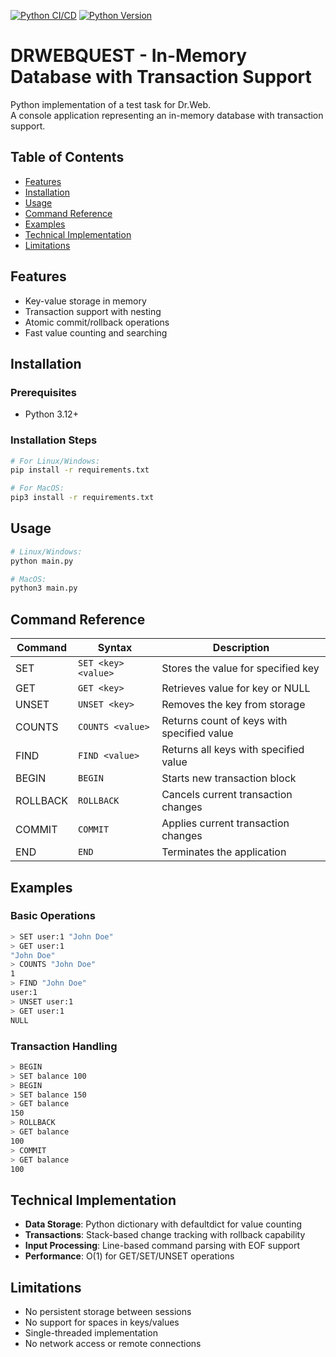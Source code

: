[![Python CI/CD](https://github.com/svereshagin/DRWEBQUEST/actions/workflows/python-ci.yml/badge.svg)](https://github.com/svereshagin/DRWEBQUEST/actions/workflows/python-ci.yml)
[![Python Version](https://img.shields.io/badge/python-3.12+-blue.svg)](https://www.python.org/)


# DRWEBQUEST - In-Memory Database with Transaction Support

Python implementation of a test task for Dr.Web.  
A console application representing an in-memory database with transaction support.

## Table of Contents
- [Features](#features)
- [Installation](#installation)
- [Usage](#usage)
- [Command Reference](#command-reference)
- [Examples](#examples)
- [Technical Implementation](#technical-implementation)
- [Limitations](#limitations)

## Features
- Key-value storage in memory
- Transaction support with nesting
- Atomic commit/rollback operations
- Fast value counting and searching

## Installation

### Prerequisites
- Python 3.12+

### Installation Steps
```bash
# For Linux/Windows:
pip install -r requirements.txt

# For MacOS:
pip3 install -r requirements.txt
```

## Usage
```bash
# Linux/Windows:
python main.py

# MacOS:
python3 main.py
```

## Command Reference

| Command    | Syntax               | Description                                  |
|------------|----------------------|----------------------------------------------|
| SET        | `SET <key> <value>`  | Stores the value for specified key           |
| GET        | `GET <key>`          | Retrieves value for key or NULL              |
| UNSET      | `UNSET <key>`        | Removes the key from storage                 |
| COUNTS     | `COUNTS <value>`     | Returns count of keys with specified value   |
| FIND       | `FIND <value>`       | Returns all keys with specified value        |
| BEGIN      | `BEGIN`              | Starts new transaction block                 |
| ROLLBACK   | `ROLLBACK`           | Cancels current transaction changes          |
| COMMIT     | `COMMIT`             | Applies current transaction changes          |
| END        | `END`                | Terminates the application                   |

## Examples

### Basic Operations
```bash
> SET user:1 "John Doe"
> GET user:1
"John Doe"
> COUNTS "John Doe"
1
> FIND "John Doe"
user:1
> UNSET user:1
> GET user:1
NULL
```

### Transaction Handling
```bash
> BEGIN
> SET balance 100
> BEGIN
> SET balance 150
> GET balance
150
> ROLLBACK
> GET balance
100
> COMMIT
> GET balance
100
```

## Technical Implementation
- **Data Storage**: Python dictionary with defaultdict for value counting
- **Transactions**: Stack-based change tracking with rollback capability
- **Input Processing**: Line-based command parsing with EOF support
- **Performance**: O(1) for GET/SET/UNSET operations

## Limitations
- No persistent storage between sessions
- No support for spaces in keys/values
- Single-threaded implementation
- No network access or remote connections
```

